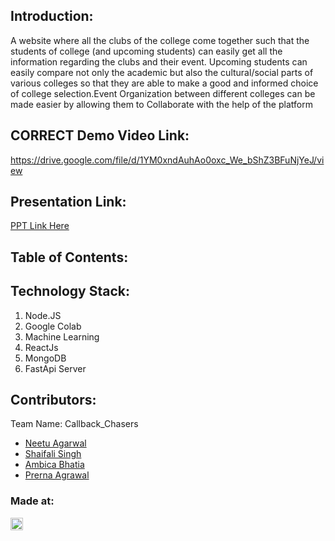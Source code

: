 ## Introduction:
  A website where all the clubs of the college come together such that the students of college (and upcoming students) can easily get all the information regarding the clubs and their event. Upcoming students can easily compare not only the academic but also the cultural/social parts of various colleges so that they are able to make a good and informed choice of college selection.Event Organization between different colleges can be made easier by allowing them to Collaborate with the help of the platform

  
## CORRECT Demo Video Link:
  <a href="https://drive.google.com/file/d/1YM0xndAuhAo0oxc_We_bShZ3BFuNjYeJ/view">https://drive.google.com/file/d/1YM0xndAuhAo0oxc_We_bShZ3BFuNjYeJ/view</a>
  
## Presentation Link:
  <a href="https://drive.google.com/file/d/1lhxIngmXFBDFqbU3iuPj_tw17BS_E4Mk/view?usp=sharing"> PPT Link Here </a>
  
  
## Table of Contents:

## Technology Stack:
  1) Node.JS
  2) Google Colab
  3) Machine Learning
  4) ReactJs
  5) MongoDB
  6) FastApi Server

## Contributors:

Team Name: Callback_Chasers

* [Neetu Agarwal](https://github.com/neeagwl)
* [Shaifali Singh](https://github.com/shaifali-singh)
* [Ambica Bhatia](https://github.com/Ambica06)
* [Prerna Agrawal](https://github.com/Prerna27agrawal)


### Made at:
<a href="https://hack36.com"> <img src="http://bit.ly/BuiltAtHack36" height=20px> </a>
